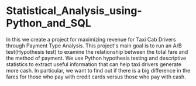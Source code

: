 # Statistical_Analysis_using-Python_and_SQL
In this we create a project for maximizing revenue for Taxi Cab Drivers through Payment Type Analysis. This project's main goal is to run an A/B test(Hypothesis test) to examine the relationship between the total fare and the method of payment. We use Python hypothesis testing and descriptive statistics to extract useful information that can help taxi drivers generate more cash. In particular, we want to find out if there is a big difference in the fares for those who pay with credit cards versus those who pay with cash.
